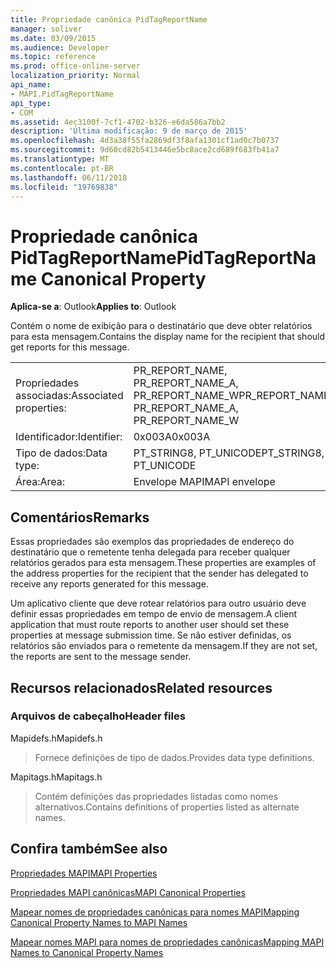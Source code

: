 ```yaml
---
title: Propriedade canônica PidTagReportName
manager: soliver
ms.date: 03/09/2015
ms.audience: Developer
ms.topic: reference
ms.prod: office-online-server
localization_priority: Normal
api_name:
- MAPI.PidTagReportName
api_type:
- COM
ms.assetid: 4ec3100f-7cf1-4702-b326-e6da586a7bb2
description: 'Última modificação: 9 de março de 2015'
ms.openlocfilehash: 4d3a38f55fa2869df3f8afa1301cf1ad0c7b0737
ms.sourcegitcommit: 9d60cd82b5413446e5bc8ace2cd689f683fb41a7
ms.translationtype: MT
ms.contentlocale: pt-BR
ms.lasthandoff: 06/11/2018
ms.locfileid: "19769838"
---
```

# <a name="pidtagreportname-canonical-property"></a><span data-ttu-id="03f85-103">Propriedade canônica PidTagReportName</span><span class="sxs-lookup"><span data-stu-id="03f85-103">PidTagReportName Canonical Property</span></span>

  
  
<span data-ttu-id="03f85-104">**Aplica-se a**: Outlook</span><span class="sxs-lookup"><span data-stu-id="03f85-104">**Applies to**: Outlook</span></span> 
  
<span data-ttu-id="03f85-105">Contém o nome de exibição para o destinatário que deve obter relatórios para esta mensagem.</span><span class="sxs-lookup"><span data-stu-id="03f85-105">Contains the display name for the recipient that should get reports for this message.</span></span>
  
|||
|:-----|:-----|
|<span data-ttu-id="03f85-106">Propriedades associadas:</span><span class="sxs-lookup"><span data-stu-id="03f85-106">Associated properties:</span></span>  <br/> |<span data-ttu-id="03f85-107">PR_REPORT_NAME, PR_REPORT_NAME_A, PR_REPORT_NAME_W</span><span class="sxs-lookup"><span data-stu-id="03f85-107">PR_REPORT_NAME, PR_REPORT_NAME_A, PR_REPORT_NAME_W</span></span>  <br/> |
|<span data-ttu-id="03f85-108">Identificador:</span><span class="sxs-lookup"><span data-stu-id="03f85-108">Identifier:</span></span>  <br/> |<span data-ttu-id="03f85-109">0x003A</span><span class="sxs-lookup"><span data-stu-id="03f85-109">0x003A</span></span>  <br/> |
|<span data-ttu-id="03f85-110">Tipo de dados:</span><span class="sxs-lookup"><span data-stu-id="03f85-110">Data type:</span></span>  <br/> |<span data-ttu-id="03f85-111">PT_STRING8, PT_UNICODE</span><span class="sxs-lookup"><span data-stu-id="03f85-111">PT_STRING8, PT_UNICODE</span></span>  <br/> |
|<span data-ttu-id="03f85-112">Área:</span><span class="sxs-lookup"><span data-stu-id="03f85-112">Area:</span></span>  <br/> |<span data-ttu-id="03f85-113">Envelope MAPI</span><span class="sxs-lookup"><span data-stu-id="03f85-113">MAPI envelope</span></span>  <br/> |
   
## <a name="remarks"></a><span data-ttu-id="03f85-114">Comentários</span><span class="sxs-lookup"><span data-stu-id="03f85-114">Remarks</span></span>

<span data-ttu-id="03f85-115">Essas propriedades são exemplos das propriedades de endereço do destinatário que o remetente tenha delegada para receber qualquer relatórios gerados para esta mensagem.</span><span class="sxs-lookup"><span data-stu-id="03f85-115">These properties are examples of the address properties for the recipient that the sender has delegated to receive any reports generated for this message.</span></span>
  
<span data-ttu-id="03f85-116">Um aplicativo cliente que deve rotear relatórios para outro usuário deve definir essas propriedades em tempo de envio de mensagem.</span><span class="sxs-lookup"><span data-stu-id="03f85-116">A client application that must route reports to another user should set these properties at message submission time.</span></span> <span data-ttu-id="03f85-117">Se não estiver definidas, os relatórios são enviados para o remetente da mensagem.</span><span class="sxs-lookup"><span data-stu-id="03f85-117">If they are not set, the reports are sent to the message sender.</span></span>
  
## <a name="related-resources"></a><span data-ttu-id="03f85-118">Recursos relacionados</span><span class="sxs-lookup"><span data-stu-id="03f85-118">Related resources</span></span>

### <a name="header-files"></a><span data-ttu-id="03f85-119">Arquivos de cabeçalho</span><span class="sxs-lookup"><span data-stu-id="03f85-119">Header files</span></span>

<span data-ttu-id="03f85-120">Mapidefs.h</span><span class="sxs-lookup"><span data-stu-id="03f85-120">Mapidefs.h</span></span>
  
> <span data-ttu-id="03f85-121">Fornece definições de tipo de dados.</span><span class="sxs-lookup"><span data-stu-id="03f85-121">Provides data type definitions.</span></span>
    
<span data-ttu-id="03f85-122">Mapitags.h</span><span class="sxs-lookup"><span data-stu-id="03f85-122">Mapitags.h</span></span>
  
> <span data-ttu-id="03f85-123">Contém definições das propriedades listadas como nomes alternativos.</span><span class="sxs-lookup"><span data-stu-id="03f85-123">Contains definitions of properties listed as alternate names.</span></span>
    
## <a name="see-also"></a><span data-ttu-id="03f85-124">Confira também</span><span class="sxs-lookup"><span data-stu-id="03f85-124">See also</span></span>



[<span data-ttu-id="03f85-125">Propriedades MAPI</span><span class="sxs-lookup"><span data-stu-id="03f85-125">MAPI Properties</span></span>](mapi-properties.md)
  
[<span data-ttu-id="03f85-126">Propriedades MAPI canônicas</span><span class="sxs-lookup"><span data-stu-id="03f85-126">MAPI Canonical Properties</span></span>](mapi-canonical-properties.md)
  
[<span data-ttu-id="03f85-127">Mapear nomes de propriedades canônicas para nomes MAPI</span><span class="sxs-lookup"><span data-stu-id="03f85-127">Mapping Canonical Property Names to MAPI Names</span></span>](mapping-canonical-property-names-to-mapi-names.md)
  
[<span data-ttu-id="03f85-128">Mapear nomes MAPI para nomes de propriedades canônicas</span><span class="sxs-lookup"><span data-stu-id="03f85-128">Mapping MAPI Names to Canonical Property Names</span></span>](mapping-mapi-names-to-canonical-property-names.md)

